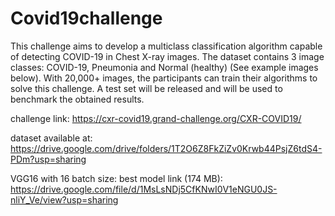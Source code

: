 # Covid19challenge
This challenge aims to develop a multiclass classification algorithm capable of detecting COVID-19 in Chest X-ray images. The dataset contains 3 image classes: COVID-19, Pneumonia and Normal (healthy) (See example images below). With 20,000+ images, the participants can train their algorithms to solve this challenge. A test set will be released and will be used to benchmark the obtained results. 

challenge link: https://cxr-covid19.grand-challenge.org/CXR-COVID19/

dataset available at: https://drive.google.com/drive/folders/1T2O6Z8FkZiZv0Krwb44PsjZ6tdS4-PDm?usp=sharing

VGG16 with 16 batch size: best model link (174 MB): https://drive.google.com/file/d/1MsLsNDj5CfKNwI0V1eNGU0JS-nliY_Ve/view?usp=sharing

